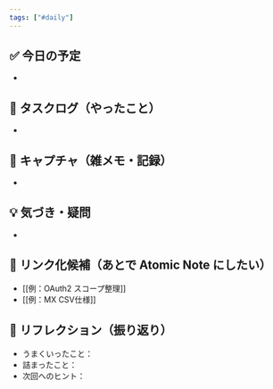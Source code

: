 ```yaml
---
tags: ["#daily"]
---
```



## ✅ 今日の予定
- 

## 🔄 タスクログ（やったこと）
- 

## 📝 キャプチャ（雑メモ・記録）
- 

## 💡 気づき・疑問
- 

## 🔗 リンク化候補（あとで Atomic Note にしたい）
- [[例：OAuth2 スコープ整理]]
- [[例：MX CSV仕様]]

## 🧠 リフレクション（振り返り）
- うまくいったこと：
- 詰まったこと：
- 次回へのヒント：
